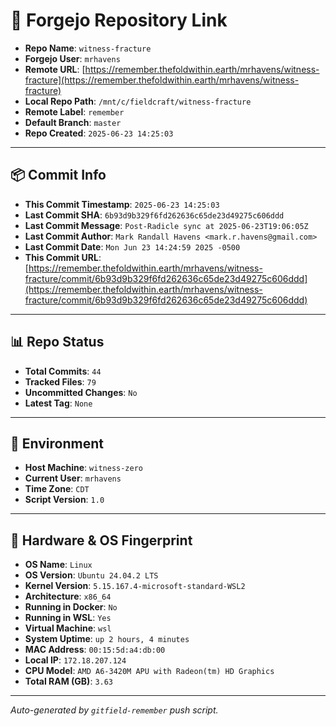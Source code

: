 # 🔗 Forgejo Repository Link

- **Repo Name**: `witness-fracture`
- **Forgejo User**: `mrhavens`
- **Remote URL**: [https://remember.thefoldwithin.earth/mrhavens/witness-fracture](https://remember.thefoldwithin.earth/mrhavens/witness-fracture)
- **Local Repo Path**: `/mnt/c/fieldcraft/witness-fracture`
- **Remote Label**: `remember`
- **Default Branch**: `master`
- **Repo Created**: `2025-06-23 14:25:03`

---

## 📦 Commit Info

- **This Commit Timestamp**: `2025-06-23 14:25:03`
- **Last Commit SHA**: `6b93d9b329f6fd262636c65de23d49275c606ddd`
- **Last Commit Message**: `Post-Radicle sync at 2025-06-23T19:06:05Z`
- **Last Commit Author**: `Mark Randall Havens <mark.r.havens@gmail.com>`
- **Last Commit Date**: `Mon Jun 23 14:24:59 2025 -0500`
- **This Commit URL**: [https://remember.thefoldwithin.earth/mrhavens/witness-fracture/commit/6b93d9b329f6fd262636c65de23d49275c606ddd](https://remember.thefoldwithin.earth/mrhavens/witness-fracture/commit/6b93d9b329f6fd262636c65de23d49275c606ddd)

---

## 📊 Repo Status

- **Total Commits**: `44`
- **Tracked Files**: `79`
- **Uncommitted Changes**: `No`
- **Latest Tag**: `None`

---

## 🧭 Environment

- **Host Machine**: `witness-zero`
- **Current User**: `mrhavens`
- **Time Zone**: `CDT`
- **Script Version**: `1.0`

---

## 🧬 Hardware & OS Fingerprint

- **OS Name**: `Linux`
- **OS Version**: `Ubuntu 24.04.2 LTS`
- **Kernel Version**: `5.15.167.4-microsoft-standard-WSL2`
- **Architecture**: `x86_64`
- **Running in Docker**: `No`
- **Running in WSL**: `Yes`
- **Virtual Machine**: `wsl`
- **System Uptime**: `up 2 hours, 4 minutes`
- **MAC Address**: `00:15:5d:a4:db:00`
- **Local IP**: `172.18.207.124`
- **CPU Model**: `AMD A6-3420M APU with Radeon(tm) HD Graphics`
- **Total RAM (GB)**: `3.63`

---

_Auto-generated by `gitfield-remember` push script._
